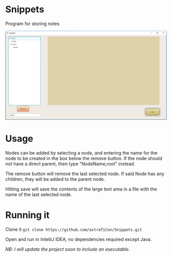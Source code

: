 # Snippets
Program for storing notes

![](https://github.com/astraTiCon/Snippets/blob/master/SnippetsUI.PNG)

# Usage

Nodes can be added by selecting a node, and entering the name for the node to be created in the box below the remove button. If the node should not have a direct parent, then type "NodeName,root" instead.

The remove button will remove the last selected node. If said Node has any children, they will be added to the parent node.

Hitting save will save the contents of the large text area in a file with the name of the last selected node.


# Running it

Clone it `git clone https://github.com/astraTiCon/Snippets.git`

Open and run in IntelliJ IDEA, no dependencies required except Java.


*NB: I will update the project soon to include an executable.*
